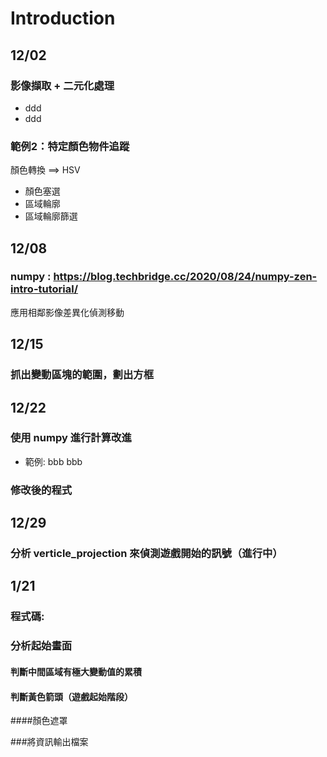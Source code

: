 # Introduction
## 12/02
### 影像擷取 + 二元化處理
- ddd
- ddd
### 範例2：特定顏色物件追蹤
顏色轉換 ==> HSV
- 顏色塞選
- 區域輪廓
- 區域輪廓篩選
## 12/08
### numpy : https://blog.techbridge.cc/2020/08/24/numpy-zen-intro-tutorial/
應用相鄰影像差異化偵測移動
## 12/15
### 抓出變動區塊的範圍，劃出方框
## 12/22
### 使用 numpy 進行計算改進
- 範例:
bbb
bbb
### 修改後的程式
## 12/29
### 分析 verticle_projection 來偵測遊戲開始的訊號（進行中）

## 1/21
### 程式碼:

### 分析起始畫面

#### 判斷中間區域有極大變動值的累積
#### 判斷黃色箭頭（遊戲起始階段）
####顏色遮罩

###將資訊輸出檔案
